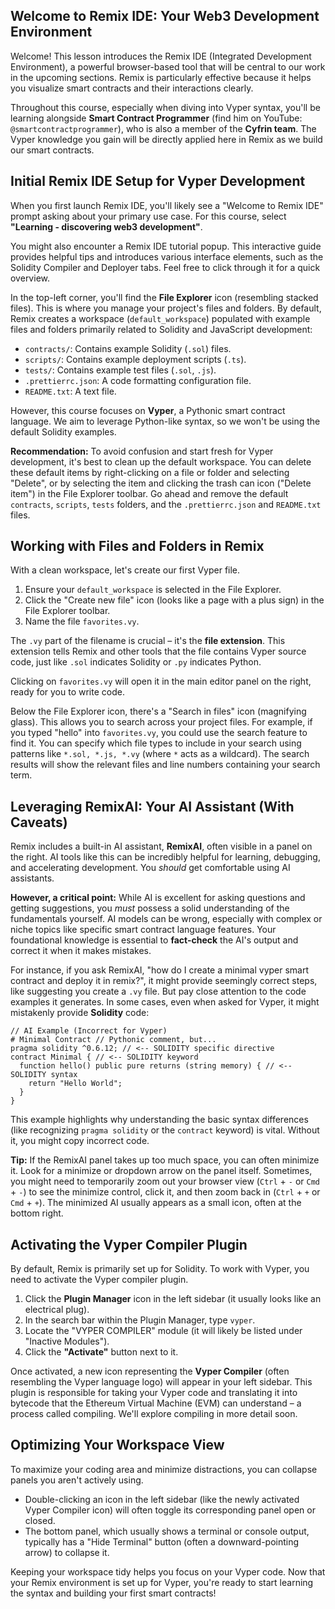 ## Welcome to Remix IDE: Your Web3 Development Environment

Welcome! This lesson introduces the Remix IDE (Integrated Development Environment), a powerful browser-based tool that will be central to our work in the upcoming sections. Remix is particularly effective because it helps you visualize smart contracts and their interactions clearly.

Throughout this course, especially when diving into Vyper syntax, you'll be learning alongside **Smart Contract Programmer** (find him on YouTube: `@smartcontractprogrammer`), who is also a member of the **Cyfrin team**. The Vyper knowledge you gain will be directly applied here in Remix as we build our smart contracts.

## Initial Remix IDE Setup for Vyper Development

When you first launch Remix IDE, you'll likely see a "Welcome to Remix IDE" prompt asking about your primary use case. For this course, select **"Learning - discovering web3 development"**.

You might also encounter a Remix IDE tutorial popup. This interactive guide provides helpful tips and introduces various interface elements, such as the Solidity Compiler and Deployer tabs. Feel free to click through it for a quick overview.

In the top-left corner, you'll find the **File Explorer** icon (resembling stacked files). This is where you manage your project's files and folders. By default, Remix creates a workspace (`default_workspace`) populated with example files and folders primarily related to Solidity and JavaScript development:

*   `contracts/`: Contains example Solidity (`.sol`) files.
*   `scripts/`: Contains example deployment scripts (`.ts`).
*   `tests/`: Contains example test files (`.sol`, `.js`).
*   `.prettierrc.json`: A code formatting configuration file.
*   `README.txt`: A text file.

However, this course focuses on **Vyper**, a Pythonic smart contract language. We aim to leverage Python-like syntax, so we won't be using the default Solidity examples.

**Recommendation:** To avoid confusion and start fresh for Vyper development, it's best to clean up the default workspace. You can delete these default items by right-clicking on a file or folder and selecting "Delete", or by selecting the item and clicking the trash can icon ("Delete item") in the File Explorer toolbar. Go ahead and remove the default `contracts`, `scripts`, `tests` folders, and the `.prettierrc.json` and `README.txt` files.

## Working with Files and Folders in Remix

With a clean workspace, let's create our first Vyper file.

1.  Ensure your `default_workspace` is selected in the File Explorer.
2.  Click the "Create new file" icon (looks like a page with a plus sign) in the File Explorer toolbar.
3.  Name the file `favorites.vy`.

The `.vy` part of the filename is crucial – it's the **file extension**. This extension tells Remix and other tools that the file contains Vyper source code, just like `.sol` indicates Solidity or `.py` indicates Python.

Clicking on `favorites.vy` will open it in the main editor panel on the right, ready for you to write code.

Below the File Explorer icon, there's a "Search in files" icon (magnifying glass). This allows you to search across your project files. For example, if you typed "hello" into `favorites.vy`, you could use the search feature to find it. You can specify which file types to include in your search using patterns like `*.sol, *.js, *.vy` (where `*` acts as a wildcard). The search results will show the relevant files and line numbers containing your search term.

## Leveraging RemixAI: Your AI Assistant (With Caveats)

Remix includes a built-in AI assistant, **RemixAI**, often visible in a panel on the right. AI tools like this can be incredibly helpful for learning, debugging, and accelerating development. You *should* get comfortable using AI assistants.

**However, a critical point:** While AI is excellent for asking questions and getting suggestions, you *must* possess a solid understanding of the fundamentals yourself. AI models can be wrong, especially with complex or niche topics like specific smart contract language features. Your foundational knowledge is essential to **fact-check** the AI's output and correct it when it makes mistakes.

For instance, if you ask RemixAI, "how do I create a minimal vyper smart contract and deploy it in remix?", it might provide seemingly correct steps, like suggesting you create a `.vy` file. But pay close attention to the code examples it generates. In some cases, even when asked for Vyper, it might mistakenly provide **Solidity** code:

```solidity
// AI Example (Incorrect for Vyper)
# Minimal Contract // Pythonic comment, but...
pragma solidity ^0.6.12; // <-- SOLIDITY specific directive
contract Minimal { // <-- SOLIDITY keyword
  function hello() public pure returns (string memory) { // <-- SOLIDITY syntax
    return "Hello World";
  }
}
```

This example highlights why understanding the basic syntax differences (like recognizing `pragma solidity` or the `contract` keyword) is vital. Without it, you might copy incorrect code.

**Tip:** If the RemixAI panel takes up too much space, you can often minimize it. Look for a minimize or dropdown arrow on the panel itself. Sometimes, you might need to temporarily zoom out your browser view (`Ctrl` + `-` or `Cmd` + `-`) to see the minimize control, click it, and then zoom back in (`Ctrl` + `+` or `Cmd` + `+`). The minimized AI usually appears as a small icon, often at the bottom right.

## Activating the Vyper Compiler Plugin

By default, Remix is primarily set up for Solidity. To work with Vyper, you need to activate the Vyper compiler plugin.

1.  Click the **Plugin Manager** icon in the left sidebar (it usually looks like an electrical plug).
2.  In the search bar within the Plugin Manager, type `vyper`.
3.  Locate the "VYPER COMPILER" module (it will likely be listed under "Inactive Modules").
4.  Click the **"Activate"** button next to it.

Once activated, a new icon representing the **Vyper Compiler** (often resembling the Vyper language logo) will appear in your left sidebar. This plugin is responsible for taking your Vyper code and translating it into bytecode that the Ethereum Virtual Machine (EVM) can understand – a process called compiling. We'll explore compiling in more detail soon.

## Optimizing Your Workspace View

To maximize your coding area and minimize distractions, you can collapse panels you aren't actively using.

*   Double-clicking an icon in the left sidebar (like the newly activated Vyper Compiler icon) will often toggle its corresponding panel open or closed.
*   The bottom panel, which usually shows a terminal or console output, typically has a "Hide Terminal" button (often a downward-pointing arrow) to collapse it.

Keeping your workspace tidy helps you focus on your Vyper code. Now that your Remix environment is set up for Vyper, you're ready to start learning the syntax and building your first smart contracts!